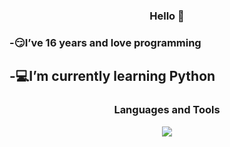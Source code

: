 <h3 align="center">Hello 👋</h3>
<h3>-😏I’ve 16 years and love programming 
<h2>-💻I’m currently learning Python</h2>
<h3 align="center">Languages and Tools</h3>
<p align="center">
  <a href="https://skillicons.dev">
    <img src="https://skillicons.dev/icons?i=html,css,js,bootstrap,python&perline=4">
  </a>
</p>
